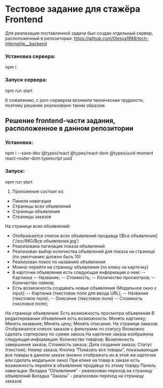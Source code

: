 # Тестовое задание для стажёра Frontend

Для реализации поставленной задачи был создан отдельный сервер, расположенный в репозитории: https://github.com/Olesya1988/tech-internship__backend

### Установка сервера:
npm i

### Запуск сервера:
npm run start

К сожалению, с json-сервером возникли технические трудности, поэтому решение реализовано таким образом.


## Решение frontend-части задания, расположенное в данном репозитории

### Установка:

npm i --save-dev @types/react @types/react-dom @types/uuid moment react-router-dom typescript uuid

### Запуск:
npm run start

1. Приложение состоит из:
- Панели навигации
- Страницы всех объявлений
- Страницы объявления
- Страницы заказов


На странице всех объявлений:
- Отображается список всех объявлений продавца
![Все объявления]('/src/IMG/Все объявления.jpg')
- Реализована пагинация показа объявлений
- Реализован выбор количества объявлений для показа на странице (по умолчанию должно быть 10)
- Реализован поиск по названию объявления
- Можно перейти на страницу объявления (по клику на карточку)
- В карточке объявления есть следующая информация о нем:
-- Картинка
-- Название;
-- Стоимость;
-- Количество просмотров;
-- Количество лайков;
- Есть возможность создавать новые объявления (Модальное окно с input):
-- Картинка (текстовое поле для ввода URL);
-- Название (текстовое поле);
-- Описание (текстовое поле)
-- Стоимость (числовое поле);

На странице объявления:
Есть возможность просмотра объявления
В редактировании объявления есть возможность:
Менять картинку;
Менять название;
Менять цену;
Менять описание.
На странице заказов:
Отображается список заказов с фильтрами по статусу
Возможно сделать сортировку по сумме заказа
На карточке заказа изображена следующая информация:
Количество товаров;
Возможность завершения заказа;
Стоимость заказа;
Дата создания заказа;
Статус (текстом);
Номер заказа;
Кнопка “Показать все товары”, показывающая все товары в данном заказе (можно отображать их в этой же карточке или сделать модальное окно)
При клике на товар в заказе есть возможность перейти в объявление продавца по этому товару
Панель навигации:
Вкладка “Объявления” - реализован переход на страницу объявлений
Вкладка “Заказы” - реализован переход на страницу заказов

